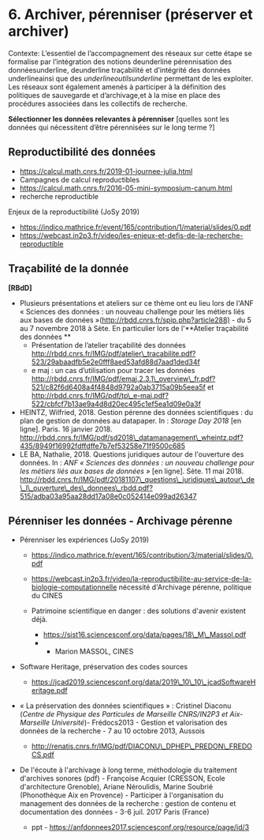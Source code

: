 # 6. Archiver, pérenniser  (préserver et archiver)

Contexte: L’essentiel de l’accompagnement des réseaux sur cette étape se formalise par l’intégration des notions deunderline pérennisation des donnéesunderline, deunderline traçabilité et d’intégrité des données underlineainsi que des *underlineoutilsunderline* permettant de les exploiter. Les réseaux  sont  également  amenés  à  participer  à  la  définition  des  politiques  de sauvegarde et d’archivage,et à la mise en place des procédures associées dans les collectifs de recherche.

**Sélectionner les données relevantes à pérenniser**
[quelles sont les données qui nécessitent d’être pérennisées sur le long terme ?]



## Reproductibilité des données

   * <https://calcul.math.cnrs.fr/2019-01-journee-julia.html>
   * Campagnes de calcul reproductibles
   * <https://calcul.math.cnrs.fr/2016-05-mini-symposium-canum.html>
   * recherche reproductible

Enjeux de la reproductibilité (JoSy 2019)

   * <https://indico.mathrice.fr/event/165/contribution/1/material/slides/0.pdf>
   * <https://webcast.in2p3.fr/video/les-enjeux-et-defis-de-la-recherche-reproductible>

## Traçabilité de la donnée

**[RBdD]**

   * Plusieurs présentations et ateliers sur ce thème ont eu lieu lors de l'ANF « Sciences des données : un nouveau challenge pour les métiers liés aux bases de données »(<http://rbdd.cnrs.fr/spip.php?article288)> - du 5 au 7 novembre 2018 à Sète. En particulier lors de l'**Atelier traçabilité des données **
       * Présentation de l’atelier traçabilité des données <http://rbdd.cnrs.fr/IMG/pdf/atelier\_tracabilite.pdf?523/29abaadfb5e2e0fff8aed53afd88d7aad1ded34f>
       * e maj : un cas d’utilisation pour tracer les données <http://rbdd.cnrs.fr/IMG/pdf/emaj.2.3.1\_overview\_fr.pdf?521/c82f6d6408a4f4848d9792a0ab3715a09b5eea5f> et <http://rbdd.cnrs.fr/IMG/pdf/tp\_e-maj.pdf?522/cbfcf7b13ae9a4d8d20ec495c1ef5ea1d09e0a3f>
   * HEINTZ, Wilfried, 2018. Gestion pérenne des données scientifiques : du plan de gestion de données au datapaper. In : *Storage Day 2018* [en ligne]. Paris. 16 janvier 2018. <http://rbdd.cnrs.fr/IMG/pdf/sd2018\_datamanagement\_wheintz.pdf?435/8949f16992fdffdffe7b7ef53258e71f9500c685>
   * LE BA, Nathalie, 2018. Questions juridiques autour de l'ouverture des données. In : *ANF « Sciences des données : un nouveau challenge pour les métiers liés aux bases de données »* [en ligne]. Sète. 11 mai 2018.  <http://rbdd.cnrs.fr/IMG/pdf/20181107\_questions\_juridiques\_autour\_de\_l\_ouverture\_des\_donnees\_rbdd.pdf?515/adba03a95aa28dd17a08e0c052414e099ad26347>


## Pérenniser les données - Archivage pérenne


   * Pérenniser les expériences (JoSy 2019)
       * <https://indico.mathrice.fr/event/165/contribution/3/material/slides/0.pdf>
       * <https://webcast.in2p3.fr/video/la-reproductibilite-au-service-de-la-biologie-computationnelle>
nécessité d'Archivage pérenne, politique du CINES

       * Patrimoine scientifique en danger : des solutions d'avenir existent déjà.   
           * <https://sist16.sciencesconf.org/data/pages/18\_M\_Massol.pdf>
           *   - Marion MASSOL, CINES

   * Software Heritage, préservation des codes sources
       * <https://jcad2019.sciencesconf.org/data/2019\_10\_10\_jcadSoftwareHeritage.pdf>


   * « La préservation des données scientifiques » : Cristinel Diaconu (*Centre de Physique des Particules de Marseille CNRS/IN2P3 et Aix-Marseille Université*)- Frédocs2013 - Gestion et valorisation des données de la recherche -  7 au 10 octobre 2013, Aussois
       *  <http://renatis.cnrs.fr/IMG/pdf/DIACONU\_DPHEP\_PREDON\_FREDOCS.pdf>


   * De l'écoute à l'archivage à long terme, méthodologie du traitement d'archives sonores (pdf) - Françoise Acquier (CRESSON, Ecole d'architecture Grenoble), Ariane Néroulidis, Marine Soubrié (Phonothèque Aix en Provence) - Participer à l'organisation du management des données de la recherche : gestion de contenu et documentation des données -  3-6 juil. 2017 Paris (France) 
       * ppt -  <https://anfdonnees2017.sciencesconf.org/resource/page/id/3>   




